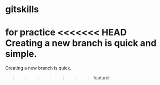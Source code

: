 # gitskills
for practice
<<<<<<< HEAD
Creating a new branch is quick and simple.
=======
Creating a new branch is quick.
>>>>>>> featurel
